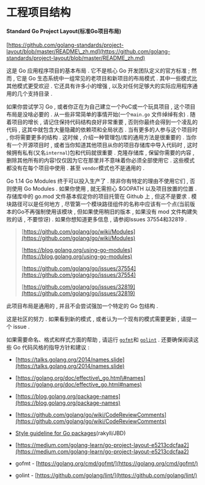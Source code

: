 # 工程项目结构

#### Standard Go Project Layout\(标准Go项目布局\)

[https://github.com/golang-standards/project-layout/blob/master/README\_zh.md](https://github.com/golang-standards/project-layout/blob/master/README_zh.md)

这是 Go 应用程序项目的基本布局 . 它不是核心 Go 开发团队定义的官方标准 ; 然而 , 它是 Go 生态系统中一组常见的老项目和新项目的布局模式 . 其中一些模式比其他模式更受欢迎 . 它还具有许多小的增强 , 以及对任何足够大的实际应用程序通用的几个支持目录 .

如果你尝试学习 Go , 或者你正在为自己建立一个PoC或一个玩具项目 , 这个项目布局是没啥必要的 . 从一些非常简单的事情开始\(一个`main.go` 文件绰绰有余\) . 随着项目的增长 , 请记住保持代码结构良好非常重要 , 否则你最终会得到一个凌乱的代码 , 这其中就包含大量隐藏的依赖项和全局状态 . 当有更多的人参与这个项目时 , 你将需要更多的结构 . 这时候 , 介绍一种管理包/库的通用方法是很重要的 . 当你有一个开源项目时 , 或者当你知道其他项目从你的项目存储库中导入代码时 , 这时候拥有私有\(又名`internal`\)包和代码就很重要 . 克隆存储库 , 保留你需要的内容 , 删除其他所有的内容!仅仅因为它在那里并不意味着你必须全部使用它 . 这些模式都没有在每个项目中使用 . 甚至 `vendor`模式也不是通用的 .

Go 1.14 Go Modules 终于可以投入生产了 . 除非你有特定的理由不使用它们 , 否则使用 Go Modules . 如果你使用 , 就无需担心 $GOPATH 以及项目放置的位置 . 存储库中的 go.mod 文件基本假定你的项目托管在 Github 上 , 但这不是要求 . 模块路径可以是任何地方 , 尽管第一个模块路径组件的名称中应该有一个点\(当前版本的Go不再强制使用该模块 , 但如果使用稍旧的版本 , 如果没有 mod 文件构建失败的话 , 不要惊讶\) . 如果你想知道更多信息 , 请参阅Issues 37554和32819 .

> [https://github.com/golang/go/wiki/Modules](https://github.com/golang/go/wiki/Modules)
>
> [https://blog.golang.org/using-go-modules](https://blog.golang.org/using-go-modules)
>
> [https://github.com/golang/go/issues/37554](https://github.com/golang/go/issues/37554)
>
> [https://github.com/golang/go/issues/32819](https://github.com/golang/go/issues/32819)

此项目布局是通用的 , 并且不会尝试强加一个特定的 Go 包结构 .

这是社区的努力 . 如果看到新的模式 , 或者认为一个现有的模式需要更新 , 请提一个 issue .

如果需要命名、格式和样式方面的帮助 , 请运行 [`gofmt`](https://golang.org/cmd/gofmt/)和 [`golint`](https://github.com/golang/lint) . 还要确保阅读这些 Go 代码风格的指导方针和建议 :

* [https://talks.golang.org/2014/names.slide](https://talks.golang.org/2014/names.slide)
* [https://golang.org/doc/effective\_go.html\#names](https://golang.org/doc/effective_go.html#names)
* [https://blog.golang.org/package-names](https://blog.golang.org/package-names)
* [https://github.com/golang/go/wiki/CodeReviewComments](https://github.com/golang/go/wiki/CodeReviewComments)
* [Style guideline for Go packages](https://rakyll.org/style-packages)\(rakyll/JBD\)
* [https://medium.com/golang-learn/go-project-layout-e5213cdcfaa2](https://medium.com/golang-learn/go-project-layout-e5213cdcfaa2)

* gofmt - [https://golang.org/cmd/gofmt/](https://golang.org/cmd/gofmt/)
* golint - [https://github.com/golang/lint/](https://github.com/golang/lint/)




